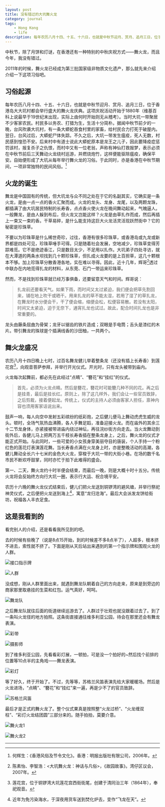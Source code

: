 ```yaml
---
layout: post
title: 没有错过的大坑舞火龙
category: journal
tags:
    - Hong Kong
    - life
description: 每年农历八月十四、十五、十六日，也就是中秋节迎月、赏月、追月三日，位于香港岛大大坑村都会举行盛大的舞火龙庆典。这项庆祝活动开始于1880年（维基百科上说最早于19世纪末出现，实际上由何时开始则无从稽考）。当时大坑一带聚居不少客家农民。村民多以务农、打猎为生，生活十分简朴。据闻中秋节前夕的一晚，台风吹袭大坑村，有一条大蟒蛇吞食村里的家畜，给村民合力打死于破屋内。翌日，台风过后，大蟒蛇尸体失踪。不久之后，大坑一带发生瘟疫，死人无数，村民感到惶恐不安。后来村中有道士说此大蟒蛇原本是龙王之儿子，因此要降疫症惩罚该村，报复杀子之仇恨，而村中又有一位老翁，声称有神仙打救报梦，表示必须在中秋节前后三天舞动火龙绕村巡游，并燃烧炮竹，这样便能驱除瘟疫，确保平安。自始便形成了大坑从每年举行舞火龙的习俗。于此同时，亦是香港在中秋节期间，一项非常独特的民间风俗。
---
```


中秋节，除了月饼和灯谜，在香港还有一种特别的中秋庆祝方式——舞火龙，而且今年，我没有错过。

2011年的时候，舞火龙已经成为第三批国家级非物质文化遗产，那么就先来介绍介绍一下这项习俗吧。

## 习俗起源

每年农历八月十四、十五、十六日，也就是中秋节迎月、赏月、追月三日，位于香港岛大大坑村都会举行盛大的舞火龙庆典。这项庆祝活动开始于1880年（维基百科上说最早于19世纪末出现，实际上由何时开始则无从稽考）。当时大坑一带聚居不少客家农民。村民多以务农、打猎为生，生活十分简朴。据闻中秋节前夕的一晚，台风吹袭大坑村，有一条大蟒蛇吞食村里的家畜，给村民合力打死于破屋内。翌日，台风过后，大蟒蛇尸体失踪。不久之后，大坑一带发生瘟疫，死人无数，村民感到惶恐不安。后来村中有道士说此大蟒蛇原本是龙王之儿子，因此要降疫症惩罚该村，报复杀子之仇恨，而村中又有一位老翁，声称有神仙打救报梦，表示必须在中秋节前后三天舞动火龙绕村巡游，并燃烧炮竹，这样便能驱除瘟疫，确保平安。自始便形成了大坑从每年举行舞火龙的习俗。于此同时，亦是香港在中秋节期间，一项非常独特的民间风俗。[^1]

## 火龙的诞生

舞龙是中国固有的传统，但大坑龙与众不同之处在于它的名副其实，它确实是一条火龙，是由一点一点的香火汇聚而成。火龙的龙头、龙身、龙尾，以及两颗龙珠，都插满了由大坑居民特制的长寿香，点点香火使火龙在晚间舞动起来，气魄逼人。一般舞龙，是由人躲到布后，但火龙又岂能这样？火龙是由草扎作而成，然后再插上一束又一束的香。干草易碎，是什么能支持这巨大火龙活灵活现跃然街中？它的秘密是珍珠草。

不要以为珍珠草是什么稀世奇珍，过往，香港有很多珍珠草，或香港岛或九龙或新界都是四处可见，珍珠草唾手可得。只是随着社会发展，空地减少，珍珠草变得芳踪难觅。它不是绝迹香江，只是数目太少，不足用以扎作。大坑弟子四处寻访，就在大潭道的两条水坝找到几十颗珍珠草，但扎成火龙要的是上百担草，这几十颗根本不够。加上珍珠草分散香港各地，实在难以寻得。因此，近十几年，辉哥[^2]透过中联办在内地觅得扎龙的材料，从东莞、石门一带运来珍珠草。

然而，不是找到珍珠草就已经万事俱备，还要留意天气和时间。辉哥说：

> 扎龙前还要看天气。如果下雨，而时间又太过紧迫，我们便会把草先割回来，铺在地上吹干或晒干。用来扎龙的草不能太湿，若用了湿了的草扎龙，在舞龙时水分便会干，干了便会缩，缩便会松，松便容易散。若没有太阳，时间又太紧迫，迫于无奈下，通宵扎龙也试过。故此，配合时间扎龙也是非常重要的。

龙头由藤条屈曲为骨架；龙牙以锯齿的铁片造成；双眼是手电筒；舌头是漆红的木片。带引舞龙的珠球是个插满线香的沙田柚，一共两个。

## 舞火龙盛况

农历八月十四日晚上七时，过百名舞龙健儿举着整条龙（还没有插上长寿香）到莲花宫[^3]，向观音菩萨参拜，并举行开光仪式。开光时，只有龙头被带到庙内。

火龙每次起舞前，都必先在此经过“点睛”、“簪花”和“挂红”的仪式。

> 首先，必须为火龙点睛。然后是簪花，簪花时可能簪几种不同的花。再之后是挂青，最后是挂长红。原则上，除了这几样外，我们会让一些官员致辞，之后剪裁，接着便起龙。传统上，仪式的主持人必须由客家人担任，禀神内容也须用客家话说出来。

鼓声一响，每人向空中发射五彩缤纷的纸彩炮，之后健儿便马上舞动虎虎生威的龙头。顿时，全场气氛热血沸腾，各人手舞足蹈，准备迎接火龙。而在庙外的其余三十二节龙身体，亦紧接被带进庙内绕过神坛，再往浣纱街方向走去。当火龙舞动到街外后，各健儿马上把两万五千枝长寿香插在整条龙身上，之后，舞火龙的仪式才能正式开始。与此同时，一些可爱的小女孩身穿美丽夺目的唐装，个人手持一个粉红色的莲花灯表演莲花舞。当长寿香点满在火龙身上时，亦是整晚活动的高潮，各健儿舞动全长六十七米的金色大火龙，穿梭于大坑一带的大街小巷。在场的数千名市民不断欢呼鼓掌，同时亦忙于拍下此难得的盛会。

第一、二天，舞火龙约十时半便会结束，而最后一晚，则是大概十时十五分。传统火龙将会反始终方向行大坑一圈，表示行大运、祝合境平安。

农历十六晚的舞火龙仪式结束后，健儿们把火龙送到铜锣湾的避风塘，并举行祭祀神灵仪式，之后便把火龙送到海上[^4]，寓意“龙归沧海”。最后大会派发龙饼给街坊，祝福各人丰衣足食。

## 这是我看到的

看完别人的介绍，还是看看我所见到的吧。

去的时候有些晚了（说是8点15开始，到的时候差不多8点半了），人超多，根本挤不进去，索性就不挤了。下面是刚从天后站出来遇到的第一个指示牌和围观火龙的人群。

![接口指示牌](https://c1.staticflickr.com/1/637/21766315075_8a97c96f9b_b.jpg)

![人群](https://c1.staticflickr.com/1/586/21766405475_55d68a02fe_b.jpg)

没成想，刚从人群里面出来，就遇到舞龙队朝着自己的方向走来，原来是到旁边的商家那里取悬挂的生菜和红包。运气真好，呵呵。

![舞龙队](https://c1.staticflickr.com/1/585/21578491400_edc487c77e_b.jpg)

之后舞龙队就往后面的街道继续巡游去了。人群过于壮观也就没跟着过去了。到了一条叫火龙径的地方拍照。这条街直接通往维多利亚公园，待会在那里还会有舞龙表演。

![彩带](https://c1.staticflickr.com/1/610/21754989712_7690fd323f_b.jpg)

![摄影师](https://c1.staticflickr.com/1/636/21766744405_b0fac889fc_b.jpg)

到了维多利亚公园，先看看彩灯展，一顿拍，可是没一个拍好的~然后找个前排的位置等10点半的主角戏——舞龙表演。

![彩灯](https://c2.staticflickr.com/6/5692/21766888735_5025e1448a_b.jpg)

等了好久，终于开始了。不过，先等等，苏格兰风笛表演先给大家暖暖场。然后是火龙进场，“点睛”、“簪花”和“挂红”来一遍，再是少不了的官员致辞。

![苏格兰风笛](https://c1.staticflickr.com/1/633/21755326542_db7f6186a0_b.jpg)

最后才是正式的舞火龙了。整个仪式果真是按照整“火龙过桥”、“火龙缠双柱”、“彩灯火龙结团圆”三部分来的。随手拍拍，莫要介意。

![舞火龙1](https://c1.staticflickr.com/1/715/21767170815_5363b8637f_b.jpg)

![舞火龙2](https://c1.staticflickr.com/1/639/21767248015_cca10b1bf6_b.jpg)

---

[^1]: 何辉生：《香港风俗及节令文化》。香港：明报出版社有限公司，2006年。
[^2]: 陈素怡、李智浩：<大坑舞火龙：神话与凡俗>，《故园故事》。湾仔区议会，2007年。
[^3]: 莲花宫，位于铜锣湾大坑莲花宫西街街尾，创建于清同治三年（1864年），奉祀观音。
[^4]: 近年为免污染海水，于深夜用货车送到焚化炉去，变作“飞龙在天”。
